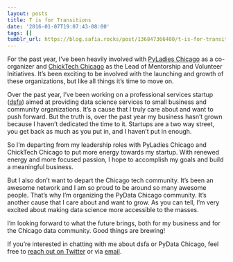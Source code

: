 ```yaml
---
layout: posts
title: T is for Transitions
date: '2016-01-07T19:07:43-08:00'
tags: []
tumblr_url: https://blog.safia.rocks/post/136847366400/t-is-for-transitions
---
```

For the past year, I’ve been heavily involved with [PyLadies Chicago](https://twitter.com/PyLadiesChicago) as a co-organizer and [ChickTech Chicago](http://chicago.chicktech.org) as the Lead of Mentorship and Volunteer Initiatives. It’s been exciting to be involved with the launching and growth of these organizations, but like all things it’s time to move on.

Over the past year, I’ve been working on a professional services startup ([dsfa](http://dsfa.io)) aimed at providing data science services to small business and community organizations. It’s a cause that I truly care about and want to push forward. But the truth is, over the past year my business hasn’t grown because I haven’t dedicated the time to it. Startups are a two way street, you get back as much as you put in, and I haven’t put in enough.

So I’m departing from my leadership roles with PyLadies Chicago and ChickTech Chicago to put more energy towards my startup. With renewed energy and more focused passion, I hope to accomplish my goals and build a meaningful business.

But I also don’t want to depart the Chicago tech community. It’s been an awesome network and I am so proud to be around so many awesome people. That’s why I’m organizing the PyData Chicago community. It’s another cause that I care about and want to grow. As you can tell, I’m very excited about making data science more accessible to the masses.

I’m looking forward to what the future brings, both for my business and for the Chicago data community. Good things are brewing!

If you’re interested in chatting with me about dsfa or PyData Chicago, feel free to [reach out on Twitter](https://twitter.com/captainsafia) or via [email](mailto:safia@safia.rocks).


